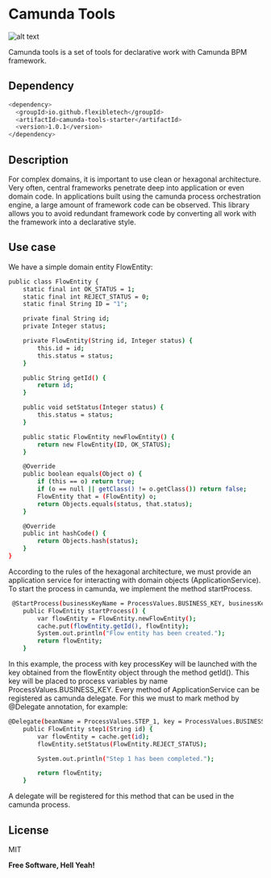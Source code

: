 # Camunda Tools

![alt text](https://accso.de/app/uploads/2019/08/camunda.jpg)

Camunda tools is a set of tools for declarative work with Camunda BPM framework.
##  Dependency
```sh
<dependency>
  <groupId>io.github.flexibletech</groupId>
  <artifactId>camunda-tools-starter</artifactId>
  <version>1.0.1</version>
</dependency>
```

##  Description
For complex domains, it is important to use clean or hexagonal architecture. Very often, central frameworks penetrate deep into application or even domain code. In applications built using the camunda process orchestration engine, a large amount of framework code can be observed. This library allows you to avoid redundant framework code by converting all work with the framework into a declarative style.

## Use case

We have a simple domain entity FlowEntity:

```sh
public class FlowEntity {
    static final int OK_STATUS = 1;
    static final int REJECT_STATUS = 0;
    static final String ID = "1";

    private final String id;
    private Integer status;

    private FlowEntity(String id, Integer status) {
        this.id = id;
        this.status = status;
    }

    public String getId() {
        return id;
    }

    public void setStatus(Integer status) {
        this.status = status;
    }

    public static FlowEntity newFlowEntity() {
        return new FlowEntity(ID, OK_STATUS);
    }

    @Override
    public boolean equals(Object o) {
        if (this == o) return true;
        if (o == null || getClass() != o.getClass()) return false;
        FlowEntity that = (FlowEntity) o;
        return Objects.equals(status, that.status);
    }

    @Override
    public int hashCode() {
        return Objects.hash(status);
    }
}
```

According to the rules of the hexagonal architecture, we must provide an application service for interacting with domain objects (ApplicationService). To start the process in camunda, we implement the method startProcess.
```sh
 @StartProcess(businessKeyName = ProcessValues.BUSINESS_KEY, businessKeyValue = "getId()", processKey = processKey)
    public FlowEntity startProcess() {
        var flowEntity = FlowEntity.newFlowEntity();
        cache.put(flowEntity.getId(), flowEntity);
        System.out.println("Flow entity has been created.");
        return flowEntity;
    }
```
In this example, the process with key processKey will be launched with the key obtained from the flowEntity object through the method getId(). This key will be placed to process variables by name ProcessValues.BUSINESS_KEY.
Every method of ApplicationService can be registered as camunda delegate. For this we must to mark method by @Delegate annotation, for example:
```sh
@Delegate(beanName = ProcessValues.STEP_1, key = ProcessValues.BUSINESS_KEY)
    public FlowEntity step1(String id) {
        var flowEntity = cache.get(id);
        flowEntity.setStatus(FlowEntity.REJECT_STATUS);

        System.out.println("Step 1 has been completed.");

        return flowEntity;
    }
```
A delegate will be registered for this method that can be used in the camunda process.

## License

MIT

**Free Software, Hell Yeah!**

[//]: # (These are reference links used in the body of this note and get stripped out when the markdown processor does its job. There is no need to format nicely because it shouldn't be seen. Thanks SO - http://stackoverflow.com/questions/4823468/store-comments-in-markdown-syntax)

[dill]: <https://github.com/joemccann/dillinger>
[git-repo-url]: <https://github.com/joemccann/dillinger.git>
[john gruber]: <http://daringfireball.net>
[df1]: <http://daringfireball.net/projects/markdown/>
[markdown-it]: <https://github.com/markdown-it/markdown-it>
[Ace Editor]: <http://ace.ajax.org>
[node.js]: <http://nodejs.org>
[Twitter Bootstrap]: <http://twitter.github.com/bootstrap/>
[jQuery]: <http://jquery.com>
[@tjholowaychuk]: <http://twitter.com/tjholowaychuk>
[express]: <http://expressjs.com>
[AngularJS]: <http://angularjs.org>
[Gulp]: <http://gulpjs.com>

[PlDb]: <https://github.com/joemccann/dillinger/tree/master/plugins/dropbox/README.md>
[PlGh]: <https://github.com/joemccann/dillinger/tree/master/plugins/github/README.md>
[PlGd]: <https://github.com/joemccann/dillinger/tree/master/plugins/googledrive/README.md>
[PlOd]: <https://github.com/joemccann/dillinger/tree/master/plugins/onedrive/README.md>
[PlMe]: <https://github.com/joemccann/dillinger/tree/master/plugins/medium/README.md>
[PlGa]: <https://github.com/RahulHP/dillinger/blob/master/plugins/googleanalytics/README.md>
